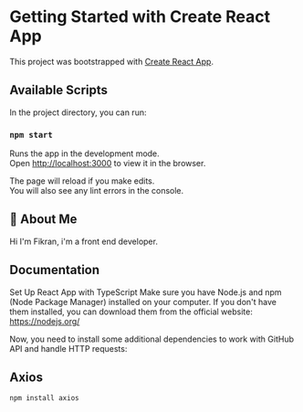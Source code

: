 # Getting Started with Create React App

This project was bootstrapped with [Create React App](https://github.com/facebook/create-react-app).

## Available Scripts

In the project directory, you can run:

### `npm start`

Runs the app in the development mode.\
Open [http://localhost:3000](http://localhost:3000) to view it in the browser.

The page will reload if you make edits.\
You will also see any lint errors in the console.

## 🚀 About Me
Hi I'm Fikran, i'm a front end developer.


## Documentation

Set Up React App with TypeScript
Make sure you have Node.js and npm (Node Package Manager) installed on your computer. If you don't have them installed, you can download them from the official website: https://nodejs.org/

Now, you need to install some additional dependencies to work with GitHub API and handle HTTP requests:

## Axios

```javascript
npm install axios
```

